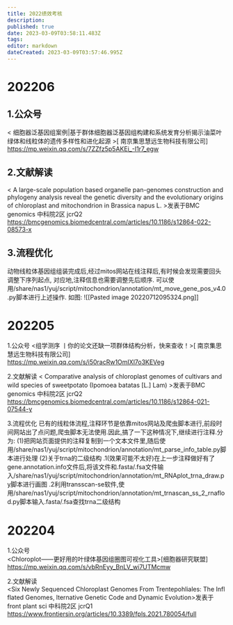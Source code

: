 ```yaml
---
title: 2022绩效考核
description: 
published: true
date: 2023-03-09T03:58:11.483Z
tags: 
editor: markdown
dateCreated: 2023-03-09T03:57:46.995Z
---
```












# 202206
## 1.公众号
< 细胞器泛基因组案例|基于群体细胞器泛基因组构建和系统发育分析揭示油菜叶绿体和线粒体的遗传多样性和进化起源 >[ 南京集思慧远生物科技有限公司]
https://mp.weixin.qq.com/s/7ZZfz5p5AKEi_-I1r7_egw

## 2.文献解读
< A large-scale population based organelle pan-genomes construction and phylogeny analysis reveal the genetic diversity and the evolutionary origins of chloroplast and mitochondrion in Brassica napus L. >发表于BMC genomics 中科院2区 jcrQ2
https://bmcgenomics.biomedcentral.com/articles/10.1186/s12864-022-08573-x

## 3.流程优化
动物线粒体基因组组装完成后,经过mitos网站在线注释后,有时候会发现需要回头调整下序列起点,
对应地,注释信息也需要调整先后顺序.
可以使用/share/nas1/yuj/script/mitochondrion/annotation/mt_move_gene_pos_v4.0.py脚本进行上述操作.
如图:
![[Pasted image 20220712095324.png]]


# 202205
1.公众号
<组学测序 丨你的论文还缺一项群体结构分析，快来查收！>[ 南京集思慧远生物科技有限公司]
https://mp.weixin.qq.com/s/i50racRw1OmIXl7o3KEVeg

2.文献解读
< Comparative analysis of chloroplast genomes of cultivars and wild species of sweetpotato (Ipomoea batatas [L.] Lam) >发表于BMC genomics 中科院2区 jcrQ2
https://bmcgenomics.biomedcentral.com/articles/10.1186/s12864-021-07544-y

3.流程优化
已有的线粒体流程,注释环节是依靠mitos网站及爬虫脚本进行,前段时间网站出了点问题,爬虫脚本无法使用.因此,搞了一下这种情况下,继续进行注释.分为:
(1)把网站页面提供的注释复制到一个文本文件里,随后使用/share/nas1/yuj/script/mitochondrion/annotation/mt_parse_info_table.py脚本进行处理
(2)关于trna的二级结构
.1(效果可能不太好)在上一步注释做好有了gene.annotation.info文件后,将该文件和.fasta/.fsa文件输入/share/nas1/yuj/script/mitochondrion/annotation/mt_RNAplot_trna_draw.py脚本进行画图
.2利用transscan-se软件,使用/share/nas1/yuj/script/mitochondrion/annotation/mt_trnascan_ss_2_rnaflod.py脚本输入.fasta/.fsa查找trna二级结构


# 202204
1.公众号   
<Chloroplot——更好用的叶绿体基因组圈图可视化工具>[细胞器研究联盟]
https://mp.weixin.qq.com/s/vbRnEyy_BnLV_wi7UTMcmw  
  
2.文献解读  
<Six Newly Sequenced Chloroplast Genomes From Trentepohliales: The Inflflated Genomes, lternative Genetic Code and Dynamic Evolution>发表于front plant sci 中科院2区 jcrQ1  
https://www.frontiersin.org/articles/10.3389/fpls.2021.780054/full

